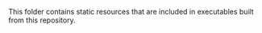 <!--
Copyright (c) 2024 Thomas Mikalsen. Subject to the MIT License
-->
This folder contains static resources that are included in executables built from this repository.